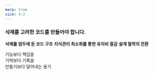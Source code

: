 ```yaml
---
marp: true
size: 4:3
---
```


### 삭제를 고려한 코드를 만들어야 합니다.

**삭제를 염두에 둔 코드 구조**
**지식관리 최소화를 통한 유지비 절감**
 **설계 철학의 전환**

기능보다 책임을  
기억보다 기록을  
만들기보다 덜어내는 용기

